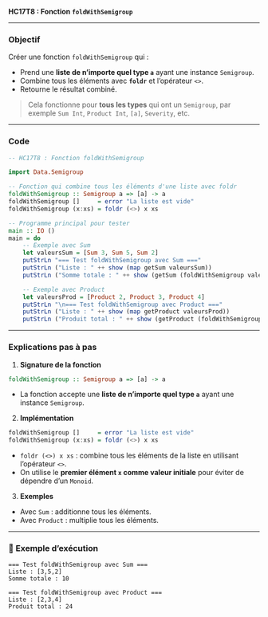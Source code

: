  **HC17T8 : Fonction `foldWithSemigroup`**

---

###  Objectif

Créer une fonction `foldWithSemigroup` qui :

* Prend une **liste de n’importe quel type `a`** ayant une instance `Semigroup`.
* Combine tous les éléments avec **`foldr`** et l’opérateur `<>`.
* Retourne le résultat combiné.

> Cela fonctionne pour **tous les types** qui ont un `Semigroup`, par exemple `Sum Int`, `Product Int`, `[a]`, `Severity`, etc.

---

###  Code 

```haskell
-- HC17T8 : Fonction foldWithSemigroup

import Data.Semigroup

-- Fonction qui combine tous les éléments d'une liste avec foldr
foldWithSemigroup :: Semigroup a => [a] -> a
foldWithSemigroup []     = error "La liste est vide"
foldWithSemigroup (x:xs) = foldr (<>) x xs

-- Programme principal pour tester
main :: IO ()
main = do
    -- Exemple avec Sum
    let valeursSum = [Sum 3, Sum 5, Sum 2]
    putStrLn "=== Test foldWithSemigroup avec Sum ==="
    putStrLn ("Liste : " ++ show (map getSum valeursSum))
    putStrLn ("Somme totale : " ++ show (getSum (foldWithSemigroup valeursSum)))

    -- Exemple avec Product
    let valeursProd = [Product 2, Product 3, Product 4]
    putStrLn "\n=== Test foldWithSemigroup avec Product ==="
    putStrLn ("Liste : " ++ show (map getProduct valeursProd))
    putStrLn ("Produit total : " ++ show (getProduct (foldWithSemigroup valeursProd)))
```

---

###  Explications pas à pas

1. **Signature de la fonction**

```haskell
foldWithSemigroup :: Semigroup a => [a] -> a
```

* La fonction accepte une **liste de n’importe quel type `a`** ayant une instance `Semigroup`.

2. **Implémentation**

```haskell
foldWithSemigroup []     = error "La liste est vide"
foldWithSemigroup (x:xs) = foldr (<>) x xs
```

* `foldr (<>) x xs` : combine tous les éléments de la liste en utilisant l’opérateur `<>`.
* On utilise le **premier élément `x` comme valeur initiale** pour éviter de dépendre d’un `Monoid`.

3. **Exemples**

* Avec `Sum` : additionne tous les éléments.
* Avec `Product` : multiplie tous les éléments.

---

### 🧩 Exemple d’exécution

```
=== Test foldWithSemigroup avec Sum ===
Liste : [3,5,2]
Somme totale : 10

=== Test foldWithSemigroup avec Product ===
Liste : [2,3,4]
Produit total : 24
```


